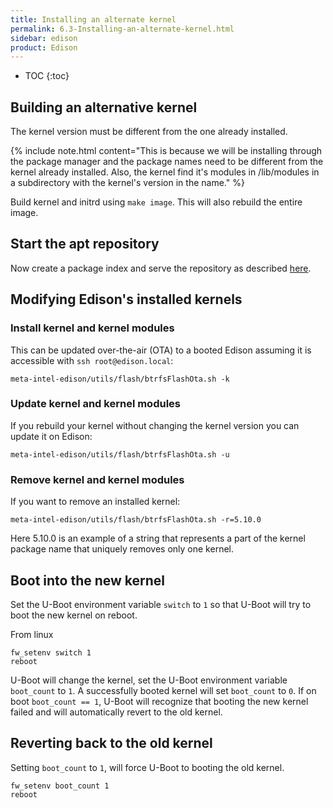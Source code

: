 ```yaml
---
title: Installing an alternate kernel
permalink: 6.3-Installing-an-alternate-kernel.html
sidebar: edison
product: Edison
---
```

* TOC
{:toc}
## Building an alternative kernel
The kernel version must be different from the one already installed.

{% include note.html content="This is because we will be installing through the package manager and the package names need to be different from the kernel already installed. Also, the kernel find it's modules in /lib/modules in a subdirectory with the kernel's version in the name." %}

Build kernel and initrd using `make image`. This will also rebuild the entire image.

## Start the apt repository
Now create a package index and serve the repository as described [here](5.0-Creating-a-deb-repository).

## Modifying Edison's installed kernels

### Install kernel and kernel modules
This can be updated over-the-air (OTA) to a booted Edison assuming it is accessible with `ssh root@edison.local`:
```
meta-intel-edison/utils/flash/btrfsFlashOta.sh -k
```

### Update kernel and kernel modules
If you rebuild your kernel without changing the kernel version you can update it on Edison:
```
meta-intel-edison/utils/flash/btrfsFlashOta.sh -u
```

### Remove kernel and kernel modules
If you want to remove an installed kernel:
```
meta-intel-edison/utils/flash/btrfsFlashOta.sh -r=5.10.0
```

Here 5.10.0 is an example of a string that represents a part of the kernel package name that uniquely removes only one kernel.

## Boot into the new kernel

Set the U-Boot environment variable `switch` to `1` so that U-Boot will try to boot the new kernel on reboot.

From linux
```
fw_setenv switch 1
reboot
```

U-Boot will change the kernel, set the U-Boot environment variable `boot_count` to `1`. A successfully booted kernel will set `boot_count` to `0`. If on boot `boot_count == 1`, U-Boot will recognize that booting the new kernel failed and will automatically revert to the old kernel.

## Reverting back to the old kernel
Setting `boot_count` to `1`, will force U-Boot to booting the old kernel.
```
fw_setenv boot_count 1
reboot
```